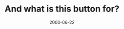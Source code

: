 ---
layout: base.njk
title : 'And what is this button for?' 
view_title : 'And what is this button for?' 
year : '2000' 
date : '2000-06-22' 
img_file : '/drawing/whatsbutton.png' 
html_file : 'whatbutton' 
next_html : 'hurthead.html' 
year_order : '432' 
permalink : "title/{{html_file}}.html"
---